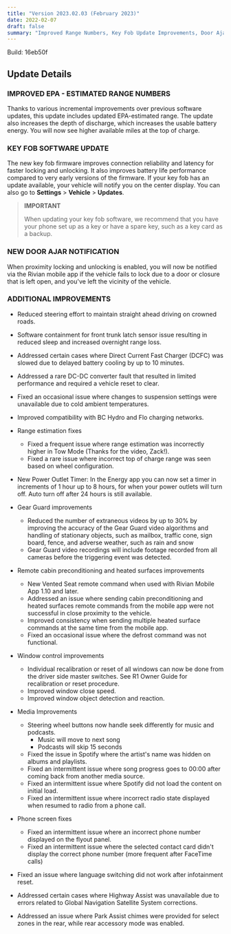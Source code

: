 ```yaml
---
title: "Version 2023.02.03 (February 2023)"
date: 2022-02-07
draft: false
summary: "Improved Range Numbers, Key Fob Update Improvements, Door Ajar Notification, and additional improvements."
---
```

Build: 16eb50f

## Update Details

### IMPROVED EPA - ESTIMATED RANGE NUMBERS
Thanks to various incremental improvements over previous software updates, this update includes updated EPA-estimated range. The update also increases the depth of discharge, which increases the usable battery energy. You will now see higher available miles at the top of charge.

### KEY FOB SOFTWARE UPDATE
The new key fob firmware improves connection reliability and latency for faster locking and unlocking. It also improves battery life performance compared to very early versions of the firmware. If your key fob has an update available, your vehicle will notify you on the center display. You can also go to **Settings** > **Vehicle** > **Updates**.
>**IMPORTANT**
>
>When updating your key fob software, we recommend that you have your phone set up as a key or have a spare key, such as a key card as a backup.

### NEW DOOR AJAR NOTIFICATION
When proximity locking and unlocking is enabled, you will now be notified via the Rivian mobile app if the vehicle fails to lock due to a door or closure that is left open, and you've left the vicinity of the vehicle.

### ADDITIONAL IMPROVEMENTS
* Reduced steering effort to maintain straight ahead driving on crowned roads.
* Software containment for front trunk latch sensor issue resulting in reduced sleep and increased overnight range loss.
* Addressed certain cases where Direct Current Fast Charger (DCFC) was slowed due to delayed battery cooling by up to 10 minutes.
* Addressed a rare DC-DC converter fault that resulted in limited performance and required a vehicle reset to clear.
* Fixed an occasional issue where changes to suspension settings were unavailable due to cold ambient temperatures.
* Improved compatibility with BC Hydro and Flo charging networks.
* Range estimation fixes
  * Fixed a frequent issue where range estimation was incorrectly higher in Tow Mode (Thanks for the video, Zack!).
  * Fixed a rare issue where incorrect top of charge range was seen based on wheel configuration.


* New Power Outlet Timer: In the Energy app you can now set a timer in increments of 1 hour up to 8 hours, for when your power outlets will turn off. Auto turn off after 24 hours is still available.
* Gear Guard improvements
  * Reduced the number of extraneous videos by up to 30% by improving the accuracy of the Gear Guard video algorithms and handling of stationary objects, such as mailbox, traffic cone, sign board, fence, and adverse weather, such as rain and snow
  * Gear Guard video recordings will include footage recorded from all cameras before the triggering event was detected.
* Remote cabin preconditioning and heated surfaces improvements
  * New Vented Seat remote command when used with Rivian Mobile App 1.10 and later.
  * Addressed an issue where sending cabin preconditioning and heated surfaces remote commands from the mobile app were not successful in close proximity to the vehicle.
  * Improved consistency when sending multiple heated surface commands at the same time from the mobile app.
  * Fixed an occasional issue where the defrost command was not functional.
* Window control improvements
  * Individual recalibration or reset of all windows can now be done from the driver side master switches. See R1 Owner Guide for recalibration or reset procedure.
  * Improved window close speed.
  * Improved window object detection and reaction.

* Media Improvements
  * Steering wheel buttons now handle seek differently for music and podcasts.
    * Music will move to next song
    * Podcasts will skip 15 seconds
  * Fixed the issue in Spotify where the artist's name was hidden on albums and playlists.
  * Fixed an intermittent issue where song progress goes to 00:00 after coming back from another media source.
  * Fixed an intermittent issue where Spotify did not load the content on initial load.
  * Fixed an intermittent issue where incorrect radio state displayed when resumed to radio from a phone call.

* Phone screen fixes
  * Fixed an intermittent issue where an incorrect phone number displayed on the flyout panel.
  * Fixed an intermittent issue where the selected contact card didn't display the correct phone number (more frequent after FaceTime calls)

* Fixed an issue where language switching did not work after infotainment reset.
* Addressed certain cases where Highway Assist was unavailable due to errors related to Global Navigation Satellite System corrections.
* Addressed an issue where Park Assist chimes were provided for select zones in the rear, while rear accessory mode was enabled.
